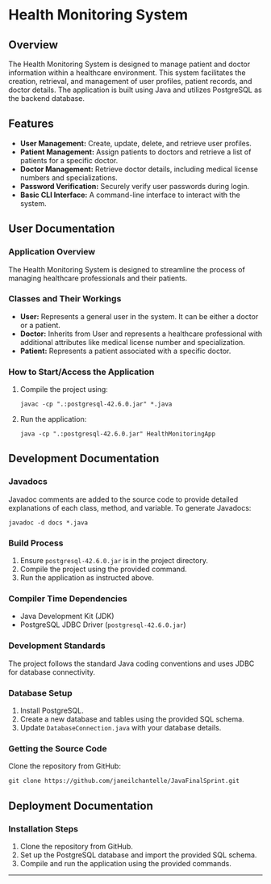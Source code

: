 
# Health Monitoring System

## Overview

The Health Monitoring System is designed to manage patient and doctor information within a healthcare environment. This system facilitates the creation, retrieval, and management of user profiles, patient records, and doctor details. The application is built using Java and utilizes PostgreSQL as the backend database.

## Features

- **User Management:** Create, update, delete, and retrieve user profiles.
- **Patient Management:** Assign patients to doctors and retrieve a list of patients for a specific doctor.
- **Doctor Management:** Retrieve doctor details, including medical license numbers and specializations.
- **Password Verification:** Securely verify user passwords during login.
- **Basic CLI Interface:** A command-line interface to interact with the system.


## User Documentation

### Application Overview

The Health Monitoring System is designed to streamline the process of managing healthcare professionals and their patients. 

### Classes and Their Workings

- **User:** Represents a general user in the system. It can be either a doctor or a patient.
- **Doctor:** Inherits from User and represents a healthcare professional with additional attributes like medical license number and specialization.
- **Patient:** Represents a patient associated with a specific doctor.

### How to Start/Access the Application

1. Compile the project using:
    ```
    javac -cp ".:postgresql-42.6.0.jar" *.java
    ```
2. Run the application:
    ```
    java -cp ".:postgresql-42.6.0.jar" HealthMonitoringApp
    ```

## Development Documentation

### Javadocs

Javadoc comments are added to the source code to provide detailed explanations of each class, method, and variable. To generate Javadocs:

```
javadoc -d docs *.java

```

### Build Process

1. Ensure `postgresql-42.6.0.jar` is in the project directory.
2. Compile the project using the provided command.
3. Run the application as instructed above.

### Compiler Time Dependencies

- Java Development Kit (JDK)
- PostgreSQL JDBC Driver (`postgresql-42.6.0.jar`)

### Development Standards

The project follows the standard Java coding conventions and uses JDBC for database connectivity.

### Database Setup

1. Install PostgreSQL.
2. Create a new database and tables using the provided SQL schema.
3. Update `DatabaseConnection.java` with your database details.

### Getting the Source Code

Clone the repository from GitHub:

```
git clone https://github.com/janeilchantelle/JavaFinalSprint.git
```

## Deployment Documentation

### Installation Steps

1. Clone the repository from GitHub.
2. Set up the PostgreSQL database and import the provided SQL schema.
3. Compile and run the application using the provided commands.

---
